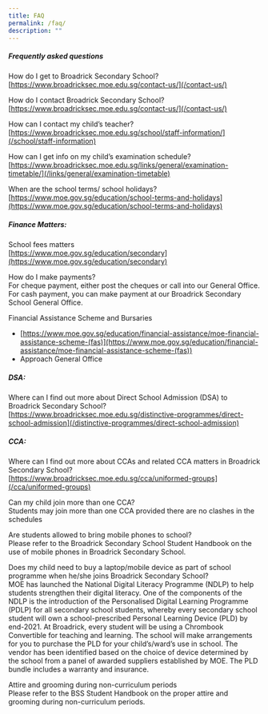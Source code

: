 ```yaml
---
title: FAQ
permalink: /faq/
description: ""
---
```

##### Frequently asked questions
  
How do I get to Broadrick Secondary School? <br>
[https://www.broadricksec.moe.edu.sg/contact-us/](/contact-us/)

How do I contact Broadrick Secondary School? <br>
[https://www.broadricksec.moe.edu.sg/contact-us/](/contact-us/)

How can I contact my child’s teacher? <br>
[https://www.broadricksec.moe.edu.sg/school/staff-information/](/school/staff-information)  

How can I get info on my child’s examination schedule? <br> 
[https://www.broadricksec.moe.edu.sg/links/general/examination-timetable/](/links/general/examination-timetable)


When are the school terms/ school holidays? <br> 
[https://www.moe.gov.sg/education/school-terms-and-holidays](https://www.moe.gov.sg/education/school-terms-and-holidays)

##### Finance Matters: 

School fees matters <br>
[https://www.moe.gov.sg/education/secondary](https://www.moe.gov.sg/education/secondary)

How do I make payments? <br>
For cheque payment, either post the cheques or call into our General Office. <br>
For cash payment, you can make payment at our Broadrick Secondary School General Office.

Financial Assistance Scheme and Bursaries
* [https://www.moe.gov.sg/education/financial-assistance/moe-financial-assistance-scheme-(fas)](https://www.moe.gov.sg/education/financial-assistance/moe-financial-assistance-scheme-(fas))
* Approach General Office

##### DSA: 
Where can I find out more about Direct School Admission (DSA) to Broadrick Secondary School? <br>
[https://www.broadricksec.moe.edu.sg/distinctive-programmes/direct-school-admission](/distinctive-programmes/direct-school-admission)

##### CCA:
Where can I find out more about CCAs and related CCA matters in Broadrick Secondary School? <br> 
[https://www.broadricksec.moe.edu.sg/cca/uniformed-groups](/cca/uniformed-groups)

Can my child join more than one CCA? <br>
Students may join more than one CCA provided there are no clashes in the schedules  

Are students allowed to bring mobile phones to school? <br>
Please refer to the Broadrick Secondary School Student Handbook on the use of mobile phones in Broadrick Secondary School.

Does my child need to buy a laptop/mobile device as part of school programme when he/she joins Broadrick Secondary School? <br>
MOE has launched the National Digital Literacy Programme (NDLP) to help students strengthen their digital literacy. One of the components of the NDLP is the introduction of the Personalised Digital Learning Programme (PDLP) for all secondary school students, whereby every secondary school student will own a school-prescribed Personal Learning Device (PLD) by end-2021. At Broadrick, every student will be using a Chrombook Convertible for teaching and learning. The school will make arrangements for you to purchase the PLD for your child’s/ward’s use in school. The vendor has been identified based on the choice of device determined by the school from a panel of awarded suppliers established by MOE. The PLD bundle includes a warranty and insurance.  

Attire and grooming during non-curriculum periods <br>
Please refer to the BSS Student Handbook on the proper attire and grooming during non-curriculum periods.
